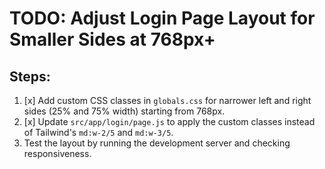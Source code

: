 # TODO: Adjust Login Page Layout for Smaller Sides at 768px+

## Steps:
1. [x] Add custom CSS classes in `globals.css` for narrower left and right sides (25% and 75% width) starting from 768px.
2. [x] Update `src/app/login/page.js` to apply the custom classes instead of Tailwind's `md:w-2/5` and `md:w-3/5`.
3. Test the layout by running the development server and checking responsiveness.

